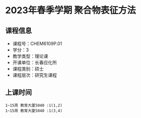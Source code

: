 # 2023年春季学期 聚合物表征方法 






## 课程信息

- 课程号：CHEM6109P.01
- 学分：3
- 教学类型：理论课
- 开课单位：长春应化所
- 课程类别：硕士
- 课程层次：研究生课程

## 上课时间

```
1~15周 教育大厦5040 :1(1,2)
1~15周 教育大厦5040 :1(3,4)
```

